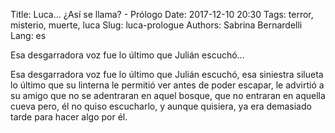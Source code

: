 Title: Luca... ¿Así se llama? - Prólogo
Date: 2017-12-10 20:30
Tags: terror, misterio, muerte, luca
Slug: luca-prologue
Authors: Sabrina Bernardelli
Lang: es

Esa desgarradora voz fue lo último que Julián escuchó...

<!-- PELICAN_END_SUMMARY -->

Esa desgarradora voz fue lo último que Julián escuchó, esa siniestra silueta lo último que su linterna le permitió ver antes de poder escapar, le advirtió a su amigo que no se adentraran en aquel bosque, que no entraran en aquella cueva pero, él no quiso escucharlo, y aunque quisiera, ya era demasiado tarde para hacer algo por él.  